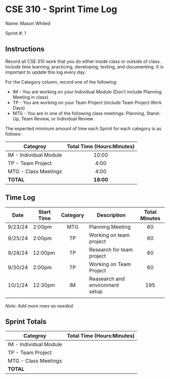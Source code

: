 # CSE 310 - Sprint Time Log

Name: Mason Whited

Sprint #: 1

## Instructions

Record all CSE 310 work that you do either inside class or outside of class.  Include time learning, practicing, developing, testing, and documenting.  It is important to update this log every day.

For the Category column, record one of the following:
* IM - You are working on your Individual Module (Don't include Planning Meeting in class)
* TP - You are working on your Team Project (include Team Project Work Days)
* MTG - You are in one of the following class meetings: Planning, Stand-Up, Team Review, or Individual Review

The expected minimum amount of time each Sprint for each category is as follows:

|Categroy                       |Total Time (Hours:Minutes)|
|-------------------------------|:------------------------:|
|IM - Individual Module         |          10:00           |
|TP - Team Project              |           4:00           |
|MTG - Class Meetings           |           4:00           |
|**TOTAL**                      |        **18:00**         |

## Time Log

|Date      |Start Time|Category|Description                                 |Total Minutes|
|----------|----------|:------:|--------------------------------------------|:-----------:|
| 9/23/24  | 2:00pm   | MTG    |  Planning Meeting                          |     60      |
| 9/25/24  | 2:00pm   | TP     |  Working on team project                   |     60      |
| 9/28/24  | 12:00pm  | TP     |  Research for team project                 |     60      |
| 9/30/24  | 2:00pm   | TP     |  Working on Team Project                   |     60      |
| 10/1/24  | 12:30pm  | IM     |  Reasearch and environment setup           |     195     |
|          |          |        |                                            |             |

_Note: Add more rows as needed._

## Sprint Totals

|Categroy                       |Total Time (Hours:Minutes)|
|-------------------------------|:------------------------:|
|IM - Individual Module         |                          |
|TP - Team Project              |                          |
|MTG - Class Meetings           |                          |
|**TOTAL**                      |                          |

